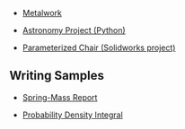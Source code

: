 * [Metalwork](/metal.md)

* <a href="https://colab.research.google.com/drive/10AT5NzsGPmjJxqNRfzkWwnY9fknWxQ59?usp=sharing" target="_blank">Astronomy Project (Python) </a>

* [Parameterized Chair (Solidworks project)](/projects/chair_summary.pdf)

## Writing Samples

* [Spring-Mass Report](/projects/Spring_Mass_Report.pdf)

* [Probability Density Integral](/projects/jpierson_wp2.pdf)
